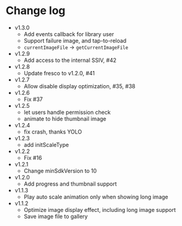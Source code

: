 # Change log

+ v1.3.0
  - Add events callback for library user
  - Support failure image, and tap-to-reload
  - `currentImageFile` -> `getCurrentImageFile`
+ v1.2.9
  - Add access to the internal SSIV, #42
+ v1.2.8
  - Update fresco to v1.2.0, #41
+ v1.2.7
  - Allow disable display optimization, #35, #38
+ v1.2.6
  - Fix #37
+ v1.2.5
  - let users handle permission check
  - animate to hide thumbnail image
+ v1.2.4
  - fix crash, thanks YOLO
+ v1.2.3
  - add initScaleType
+ v1.2.2
  - Fix #16
+ v1.2.1
  - Change minSdkVersion to 10
+ v1.2.0
  - Add progress and thumbnail support
+ v1.1.3
  - Play auto scale animation only when showing long image
+ v1.1.2
  - Optimize image display effect, including long image support
  - Save image file to gallery
